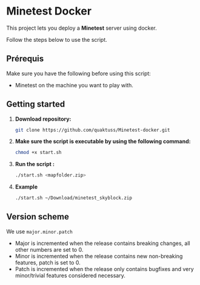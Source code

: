 # Minetest Docker

This project lets you deploy a **Minetest** server using docker.

Follow the steps below to use the script.

## Prérequis

Make sure you have the following before using this script:

- Minetest on the machine you want to play with.

Getting started
-------------

1. **Download repository:**
    ```bash
    git clone https://github.com/quaktuss/Minetest-docker.git
2. **Make sure the script is executable by using the following command:**
   ```bash
   chmod +x start.sh
3. **Run the script :**
   ```bash
   ./start.sh <mapfolder.zip>
4. **Example**
   ```bash
   ./start.sh ~/Download/minetest_skyblock.zip


Version scheme
--------------
We use `major.minor.patch`

- Major is incremented when the release contains breaking changes, all other
numbers are set to 0.
- Minor is incremented when the release contains new non-breaking features,
patch is set to 0.
- Patch is incremented when the release only contains bugfixes and very
minor/trivial features considered necessary.